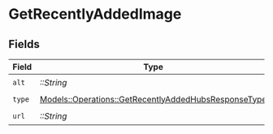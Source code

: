 # GetRecentlyAddedImage


## Fields

| Field                                                                                                               | Type                                                                                                                | Required                                                                                                            | Description                                                                                                         | Example                                                                                                             |
| ------------------------------------------------------------------------------------------------------------------- | ------------------------------------------------------------------------------------------------------------------- | ------------------------------------------------------------------------------------------------------------------- | ------------------------------------------------------------------------------------------------------------------- | ------------------------------------------------------------------------------------------------------------------- |
| `alt`                                                                                                               | *::String*                                                                                                          | :heavy_check_mark:                                                                                                  | N/A                                                                                                                 | Episode 1                                                                                                           |
| `type`                                                                                                              | [Models::Operations::GetRecentlyAddedHubsResponseType](../../models/operations/getrecentlyaddedhubsresponsetype.md) | :heavy_check_mark:                                                                                                  | N/A                                                                                                                 | background                                                                                                          |
| `url`                                                                                                               | *::String*                                                                                                          | :heavy_check_mark:                                                                                                  | N/A                                                                                                                 | /library/metadata/45521/thumb/1644710589                                                                            |